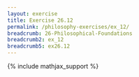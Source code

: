 ```yaml
---
layout: exercise
title: Exercise 26.12
permalink: /philosophy-exercises/ex_12/
breadcrumb: 26-Philosophical-Foundations
breadcrumb2: ex_12
breadcrumb5: ex26.12
---
```


{% include mathjax_support %}

